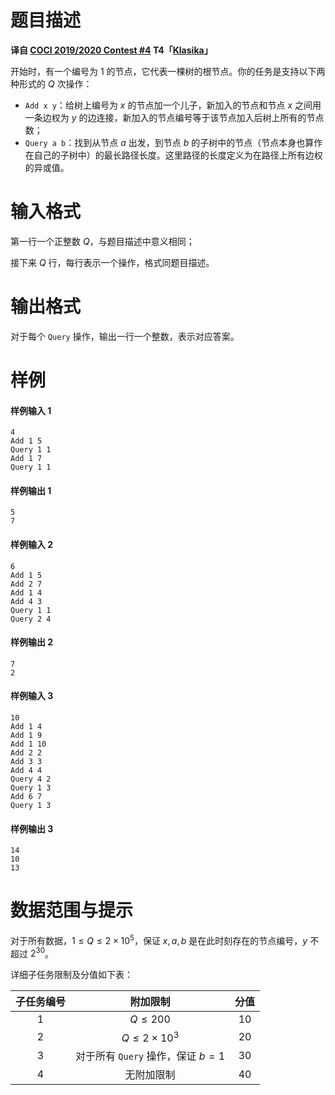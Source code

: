 
# 题目描述

**译自 [COCI 2019/2020 Contest #4](https://hsin.hr/coci/archive/2019_2020/) T4「[Klasika](https://hsin.hr/coci/archive/2019_2020/contest4_tasks.pdf)」**

开始时，有一个编号为 $1$ 的节点，它代表一棵树的根节点。你的任务是支持以下两种形式的 $Q$ 次操作：
- $\texttt{Add x y}$：给树上编号为 $x$ 的节点加一个儿子，新加入的节点和节点 $x$ 之间用一条边权为 $y$ 的边连接，新加入的节点编号等于该节点加入后树上所有的节点数；
- $\texttt{Query a b}$：找到从节点 $a$ 出发，到节点 $b$ 的子树中的节点（节点本身也算作在自己的子树中）的最长路径长度。这里路径的长度定义为在路径上所有边权的异或值。


# 输入格式

第一行一个正整数 $Q$，与题目描述中意义相同；

接下来 $Q$ 行，每行表示一个操作，格式同题目描述。

# 输出格式

对于每个 $\texttt{Query}$ 操作，输出一行一个整数，表示对应答案。

# 样例

#### 样例输入 1
```plain
4
Add 1 5
Query 1 1
Add 1 7
Query 1 1
```
#### 样例输出 1
```plain
5
7
```
#### 样例输入 2
```plain
6
Add 1 5
Add 2 7
Add 1 4
Add 4 3
Query 1 1
Query 2 4
```
#### 样例输出 2
```plain
7
2
```
#### 样例输入 3
```plain
10
Add 1 4
Add 1 9
Add 1 10
Add 2 2
Add 3 3
Add 4 4
Query 4 2
Query 1 3
Add 6 7
Query 1 3
```
#### 样例输出 3
```plain
14
10
13
```

# 数据范围与提示

对于所有数据，$1\le Q\le 2\times 10^5$，保证 $x,a,b$ 是在此时刻存在的节点编号，$y$ 不超过 $2^{30}$。

详细子任务限制及分值如下表：

|子任务编号|附加限制|分值|
|:-:|:-:|:-:|
|$1$|$Q\le 200$|$10$|
|$2$|$Q\le 2\times 10^3$|$20$|
|$3$|对于所有 $\texttt{Query}$ 操作，保证 $b=1$|$30$|
|$4$|无附加限制|$40$|

